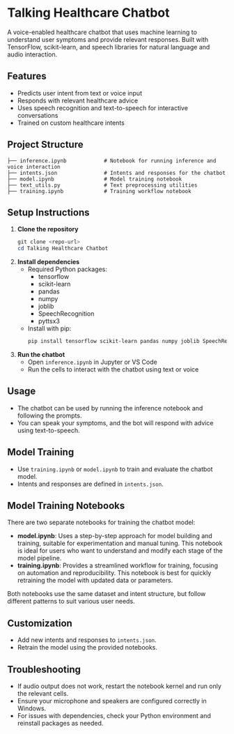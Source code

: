 # Talking Healthcare Chatbot

A voice-enabled healthcare chatbot that uses machine learning to understand user symptoms and provide relevant responses. Built with TensorFlow, scikit-learn, and speech libraries for natural language and audio interaction.

## Features

- Predicts user intent from text or voice input
- Responds with relevant healthcare advice
- Uses speech recognition and text-to-speech for interactive conversations
- Trained on custom healthcare intents

## Project Structure

```
├── inference.ipynb            # Notebook for running inference and voice interaction
├── intents.json               # Intents and responses for the chatbot
├── model.ipynb                # Model training notebook
├── text_utils.py              # Text preprocessing utilities
├── training.ipynb             # Training workflow notebook
```

## Setup Instructions

1. **Clone the repository**
   ```powershell
   git clone <repo-url>
   cd Talking Healthcare Chatbot
   ```
2. **Install dependencies**
   - Required Python packages:
     - tensorflow
     - scikit-learn
     - pandas
     - numpy
     - joblib
     - SpeechRecognition
     - pyttsx3
   - Install with pip:
     ```powershell
     pip install tensorflow scikit-learn pandas numpy joblib SpeechRecognition pyttsx3
     ```
3. **Run the chatbot**
   - Open `inference.ipynb` in Jupyter or VS Code
   - Run the cells to interact with the chatbot using text or voice

## Usage

- The chatbot can be used by running the inference notebook and following the prompts.
- You can speak your symptoms, and the bot will respond with advice using text-to-speech.

## Model Training

- Use `training.ipynb` or `model.ipynb` to train and evaluate the chatbot model.
- Intents and responses are defined in `intents.json`.

## Model Training Notebooks

There are two separate notebooks for training the chatbot model:

- **model.ipynb**: Uses a step-by-step approach for model building and training, suitable for experimentation and manual tuning. This notebook is ideal for users who want to understand and modify each stage of the model pipeline.
- **training.ipynb**: Provides a streamlined workflow for training, focusing on automation and reproducibility. This notebook is best for quickly retraining the model with updated data or parameters.

Both notebooks use the same dataset and intent structure, but follow different patterns to suit various user needs.

## Customization

- Add new intents and responses to `intents.json`.
- Retrain the model using the provided notebooks.

## Troubleshooting

- If audio output does not work, restart the notebook kernel and run only the relevant cells.
- Ensure your microphone and speakers are configured correctly in Windows.
- For issues with dependencies, check your Python environment and reinstall packages as needed.
